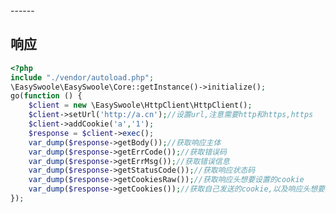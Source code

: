 <head>
     <title>EasySwoole 协程Http客户端|swoole 协程Http客户端|swoole 协程Http|php 协程客户端</title>
     <meta name="keywords" content="EasySwoole 协程Http客户端|swoole 协程Http客户端|swoole 协程Http|php 协程客户端"/>
     <meta name="description" content="EasySwoole 协程Http客户端|swoole 协程Http客户端|swoole 协程Http|php 协程客户端"/>
</head>
---<head>---

## 响应
```php
<?php
include "./vendor/autoload.php";
\EasySwoole\EasySwoole\Core::getInstance()->initialize();
go(function () {
    $client = new \EasySwoole\HttpClient\HttpClient();
    $client->setUrl('http://a.cn');//设置url,注意需要http和https,https
    $client->addCookie('a','1');
    $response = $client->exec();
    var_dump($response->getBody());//获取响应主体
    var_dump($response->getErrCode());//获取错误码
    var_dump($response->getErrMsg());//获取错误信息
    var_dump($response->getStatusCode());//获取响应状态码
    var_dump($response->getCookiesRaw());//获取响应头想要设置的cookie
    var_dump($response->getCookies());//获取自己发送的cookie,以及响应头想要设置的cookie
});

```